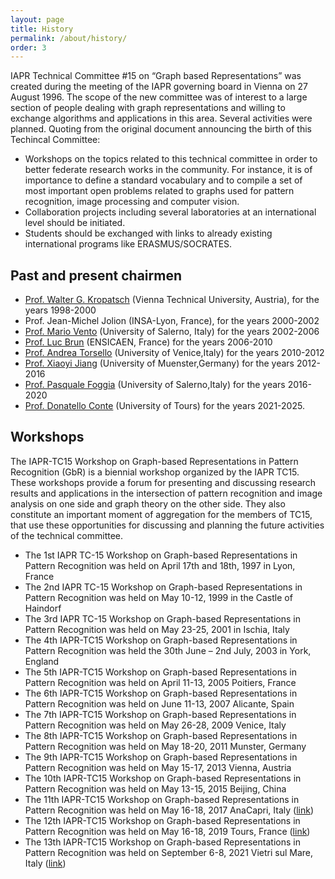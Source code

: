 ```yaml
---
layout: page
title: History
permalink: /about/history/
order: 3
---
```


IAPR Technical Committee #15 on “Graph based Representations” was created during the meeting of the IAPR governing board in Vienna on 27 August 1996. The scope of the new committee was of interest to a large section of people dealing with graph representations and willing to exchange algorithms and applications in this area. Several activities were planned. Quoting from the original document announcing the birth of this Techincal Committee:

- Workshops on the topics related to this technical committee in order to better federate research works in the community. For instance, it is of importance to define a standard vocabulary and to compile a set of most important open problems related to graphs used for pattern recognition, image processing and computer vision.
- Collaboration projects including several laboratories at an international level should be initiated.
- Students should be exchanged with links to already existing international programs like ERASMUS/SOCRATES.

## Past and present chairmen

- [Prof. Walter G. Kropatsch](http://www.prip.tuwien.ac.at/people/krw/more/index.php) (Vienna Technical University, Austria), for the years 1998-2000
- Prof. Jean-Michel Jolion (INSA-Lyon, France), for the years 2000-2002
- [Prof. Mario Vento](https://scholar.google.com/citations?user=3PwXGpgAAAAJ&hl=en&oi=ao) (University of Salerno, Italy) for the years 2002-2006
- [Prof. Luc Brun](https://scholar.google.com/citations?user=EwGu0kwAAAAJ&hl=en&oi=ao) (ENSICAEN, France) for the years 2006-2010
- [Prof. Andrea Torsello](https://scholar.google.com/citations?user=emE_ITIAAAAJ&hl=en&oi=ao) (University of Venice,Italy) for the years 2010-2012
- [Prof. Xiaoyi Jiang](https://www.wwu.de/PRIA/en/personen/jiang.shtml) (University of Muenster,Germany) for the years 2012-2016
- [Prof. Pasquale Foggia](https://scholar.google.com/citations?user=P9eeLD8AAAAJ&hl=en&oi=ao) (University of Salerno,Italy) for the years 2016-2020
- [Prof. Donatello Conte](https://scholar.google.com/citations?user=dAKCYJgAAAAJ&hl=en&oi=ao) (University of Tours) for the years 2021-2025.

## Workshops

The IAPR-TC15 Workshop on Graph-based Representations in Pattern Recognition (GbR) is a biennial workshop organized by the IAPR TC15. These workshops provide a forum for presenting and discussing research results and applications in the intersection of pattern recognition and image analysis on one side and graph theory on the other side. They also constitute an important moment of aggregation for the members of TC15, that use these opportunities for discussing and planning the future activities of the technical committee.


- The 1st IAPR TC-15 Workshop on Graph-based Representations in Pattern Recognition was held on April 17th and 18th, 1997 in Lyon, France
- The 2nd IAPR TC-15 Workshop on Graph-based Representations in Pattern Recognition was held on May 10-12, 1999 in the Castle of Haindorf 
- The 3rd IAPR TC-15 Workshop on Graph-based Representations in Pattern Recognition was held on May 23-25, 2001 in Ischia, Italy 
- The 4th IAPR-TC15 Workshop on Graph-based Representations in Pattern Recognition was held the 30th June – 2nd July, 2003 in York, England 
- The 5th IAPR-TC15 Workshop on Graph-based Representations in Pattern Recognition was held on April 11-13, 2005 Poitiers, France 
- The 6th IAPR-TC15 Workshop on Graph-based Representations in Pattern Recognition was held on June 11-13, 2007 Alicante, Spain 
- The 7th IAPR-TC15 Workshop on Graph-based Representations in Pattern Recognition was held on May 26-28, 2009 Venice, Italy 
- The 8th IAPR-TC15 Workshop on Graph-based Representations in Pattern Recognition was held on May 18-20, 2011 Munster, Germany 
- The 9th IAPR-TC15 Workshop on Graph-based Representations in Pattern Recognition was held on May 15-17, 2013 Vienna, Austria 
- The 10th IAPR-TC15 Workshop on Graph-based Representations in Pattern Recognition was held on May 13-15, 2015 Beijing, China 
- The 11th IAPR-TC15 Workshop on Graph-based Representations in Pattern Recognition was held on May 16-18, 2017 AnaCapri, Italy ([link](https://gbr2017.unisa.it/))
- The 12th IAPR-TC15 Workshop on Graph-based Representations in Pattern Recognition was held on May 16-18, 2019 Tours, France ([link](https://gbr2019.sciencesconf.org/))
- The 13th IAPR-TC15 Workshop on Graph-based Representations in Pattern Recognition was held on September 6-8, 2021 Vietri sul Mare, Italy ([link](https://gbr2023.unisa.it/))
